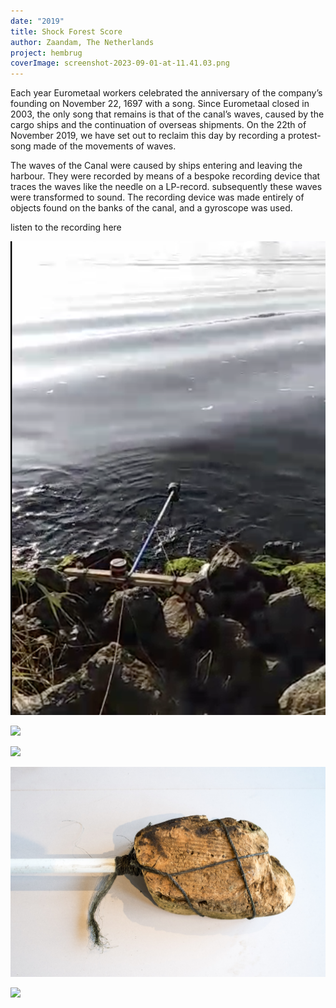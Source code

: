 ```yaml
---
date: "2019"
title: Shock Forest Score
author: Zaandam, The Netherlands
project: hembrug
coverImage: screenshot-2023-09-01-at-11.41.03.png
---
```



Each year Eurometaal workers celebrated the anniversary of the company’s founding on November 22, 1697 with a song. Since Eurometaal closed in 2003, the only song that remains is that of the canal’s waves, caused by the cargo ships and the continuation of overseas shipments. On the 22th of November 2019, we have set out to reclaim this day by recording a protest-song made of the movements of waves.

The waves of the Canal were caused by ships entering and leaving the harbour. They were recorded by means of a bespoke recording device that traces the waves like the needle on a LP-record. subsequently these waves were transformed to sound. The recording device was made entirely of objects found on the banks of the canal, and a gyroscope was used.

listen to the recording here

![](screenshot-2023-09-01-at-11.41.03.png)

![](shock_forest_group_het_hem_1219low_res_082.jpg)

![](shock_forest_group_het_hem_1219low_res_079.jpg)

![](shock_forest_group_het_hem_1219low_res_083.jpg)

![](shock_forest_group_het_hem_1219low_res_081.jpg)